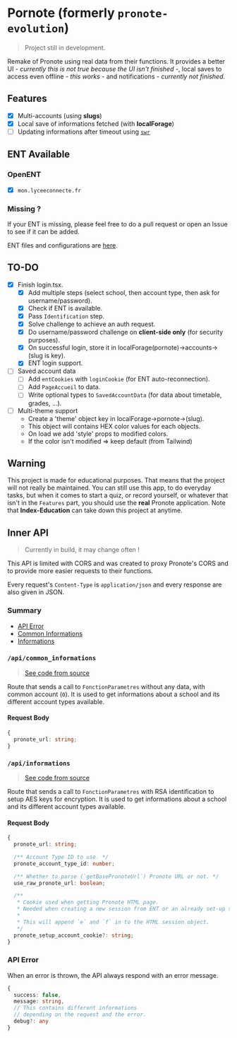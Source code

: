 # Pornote (formerly `pronote-evolution`)

> Project still in development.

Remake of Pronote using real data from their functions.
It provides a better UI - *currently this is not true because the UI isn't finished* -,
local saves to access even offline - *this works* - and notifications - *currently not finished*.

## Features

- [x] Multi-accounts (using **slugs**)
- [x] Local save of informations fetched (with **localForage**)
- [ ] Updating informations after timeout using [`swr`](https://github.com/Vercel/swr)

## ENT Available

### OpenENT
  - [x] `mon.lyceeconnecte.fr`

### Missing ?

If your ENT is missing, please feel free to do a pull request or open
an Issue to see if it can be added.

ENT files and configurations are [here](./utils/api/cas).

## TO-DO

- [x] Finish login.tsx.
  - [x] Add multiple steps (select school, then account type, then ask for username/password).
  - [x] Check if ENT is available.
  - [x] Pass `Identification` step.
  - [x] Solve challenge to achieve an auth request.
  - [x] Do username/password challenge on **client-side only** (for security purposes).
  - [x] On successful login, store it in localForage(pornote)->accounts->(slug is key).
  - [x] ENT login support.
- [ ] Saved account data
  - [ ] Add `entCookies` with `loginCookie` (for ENT auto-reconnection).
  - [ ] Add `PageAccueil` to data.
  - [ ] Write optional types to `SavedAccountData` (for data about timetable, grades, ...).
- [ ] Multi-theme support
  - Create a 'theme' object key in localForage->pornote->(slug).
  - This object will contains HEX color values for each objects.
  - On load we add 'style' props to modified colors.
  - If the color isn't modified => keep default (from Tailwind) 

## Warning

This project is made for educational purposes.
That means that the project will not really be
maintained. You can still use this app, to do
everyday tasks, but when it comes to start a quiz,
or record yourself, or whatever that isn't in the
`Features` part, you should use the **real** Pronote
application. Note that **Index-Education** can take down
this project at anytime.

## Inner API

> Currently in build, it may change often !

This API is limited with CORS and was created to proxy Pronote's CORS
and to provide more easier requests to their functions.

Every request's `Content-Type` is `application/json` and every response are also given in JSON.

### Summary

- [API Error](#api-error)
- [Common Informations](#apicommoninformations)
- [Informations](#apiinformations)

### `/api/common_informations`

> [See code from source](./pages/api/common_informations.ts)

Route that sends a call to `FonctionParametres` without any data, with common account (`0`).
It is used to get informations about a school and its different account types available.

#### Request Body

```typescript
{
  pronote_url: string;
}
```

### `/api/informations`

> [See code from source](./pages/api/informations.ts)

Route that sends a call to `FonctionParametres` with RSA identification to setup AES keys for encryption.
It is used to get informations about a school and its different account types available.

#### Request Body

```typescript
{
  pronote_url: string;

  /** Account Type ID to use. */
  pronote_account_type_id: number;

  /** Whether to parse (`getBasePronoteUrl`) Pronote URL or not. */
  use_raw_pronote_url: boolean;

  /**
   * Cookie used when getting Pronote HTML page.
   * Needed when creating a new session from ENT or an already set-up session.
   *
   * This will append `e` and `f` in to the HTML session object.
   */
  pronote_setup_account_cookie?: string;
}
```

### API Error

When an error is thrown, the API always respond with an error message.

```typescript
{
  success: false,
  message: string,
  // This contains different informations
  // depending on the request and the error.
  debug?: any
}
```